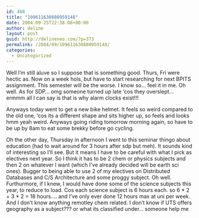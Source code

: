 ```yaml
---
id: 488
title: "109611630880959148"
date: 2004-09-25T22:38:08+00:00
author: deline
layout: post
guid: http://delineneo.com/?p=373
permalink: /2004/09/109611630880959148/
categories:
  - Uncategorized
---
```

Well I&#8217;m still aluve so I suppose that is something good. Thurs, Fri were hectic as. Now on a week hols, but have to start researching for next BPITS assignment. This semester will be the worse. I know so&#8230; feel it in me. Oh well. As for SDP&#8230; omg someone turned up late &#8216;cos they overslept&#8230; ermmm all I can say is that is why alarm clocks exist!!!

Anyways today went to get a new bike helmet. It feels so weird compared to the old one, &#8216;cos its a different shape and sits higher up, so feels and looks hmm yeah weird. Anyways going riding tomorrow morning again, so have to be up by 8am to eat some brekky before go cycling.

Oh the other day, Thursday in afternoon I went to this seminar thingo about education (had to wait around for 3 hours after sdp but meh). It sounds kind of interesting so I&#8217;ll see. But it means I have to be careful with what I pick as electives next year. So I think it has to be 2 chem or physics subjects and then 2 on whatever I want (which I&#8217;ve already decided will be earth sci ones). Bugger to being able to use 2 of my electives on Distributed Databases and C/S Architecture and some proggy subject. Oh well. Furthurmore, if I knew, I would have done some of the science subjects this year, to reduce to load. Cos each science subject is 6 hours each. so 6 \* 2 + 3 \* 2 = 18 hours&#8230;. and I&#8217;ve only ever done 12 hours max at uni per week. And I don&#8217;t know anything remotley chem related. I don&#8217;t know if UTS offers geography as a subject??? or what its classified under&#8230; someone help me
